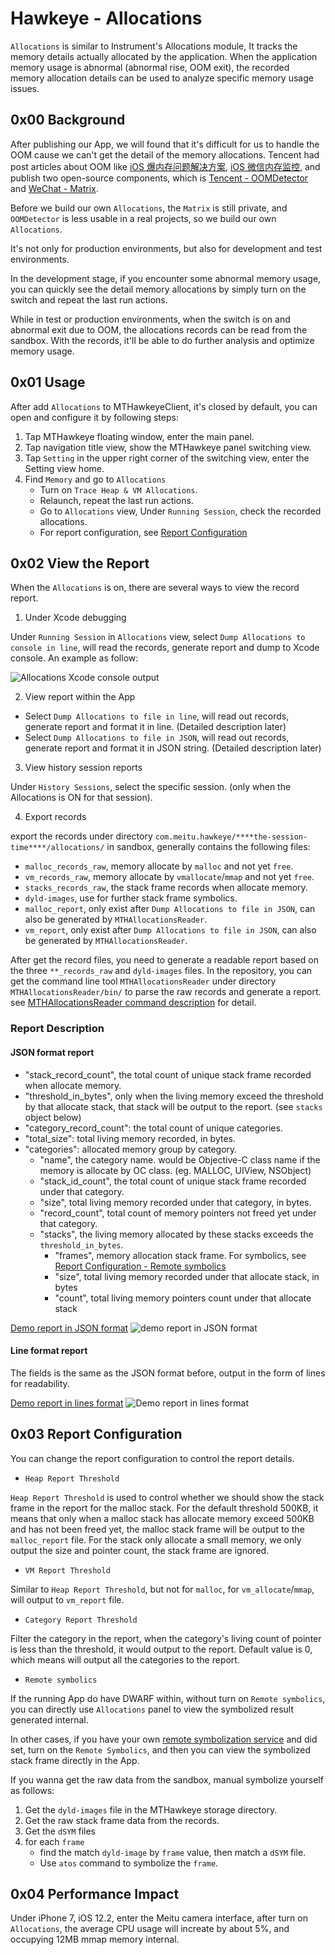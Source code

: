
# Hawkeye - Allocations

`Allocations` is similar to Instrument's Allocations module, It tracks the memory details actually allocated by the application. When the application memory usage is abnormal (abnormal rise, OOM exit), the recorded memory allocation details can be used to analyze specific memory usage issues.

## 0x00 Background

After publishing our App, we will found that it's difficult for us to handle the OOM cause we can't get the detail of the memory allocations. Tencent had post articles about OOM like [iOS 爆内存问题解决方案](https://juejin.im/post/5a58f1a76fb9a01cab283392), [iOS 微信内存监控](https://mp.weixin.qq.com/s?__biz=MzA3NjA3NTI5Mg==&mid=2656330237&idx=1&sn=30f0ef983229766db955f7f513ea2872&chksm=84c6198eb3b1909869b343e1ac2cfa46a64e8b7b72e47d7ee72282ea855ae124afce999bf16a&mpshare=1&scene=1&srcid=03012ZuanPME6WqDfHRsGgKC&rd2werd=1#wechat_redirect), and publish two open-source components, which is [Tencent - OOMDetector](https://github.com/Tencent/OOMDetector) and [WeChat - Matrix](https://github.com/Tencent/matrix).

Before we build our own `Allocations`, the `Matrix` is still private, and `OOMDetector` is less usable in a real projects, so we build our own `Allocations`.

It's not only for production environments, but also for development and test environments.

In the development stage, if you encounter some abnormal memory usage, you can quickly see the detail memory allocations by simply turn on the switch and repeat the last run actions.

While in test or production environments, when the switch is on and abnormal exit due to OOM, the allocations records can be read from the sandbox. With the records, it'll be able to do further analysis and optimize memory usage.

## 0x01 Usage

After add `Allocations` to MTHawkeyeClient, it's closed by default, you can open and configure it by following steps:

1. Tap MTHawkeye floating window, enter the main panel.
2. Tap navigation title view, show the MTHawkeye panel switching view.
3. Tap `Setting` in the upper right corner of the switching view, enter the Setting view home.
4. Find `Memory` and go to `Allocations`
    - Turn on `Trace Heap & VM Allocations`.
    - Relaunch, repeat the last run actions.
    - Go to `Allocations` view, Under `Running Session`, check the recorded allocations.
    - For report configuration, see [Report Configuration](#0x03-report-configuration)

## 0x02 View the Report

When the `Allocations` is on, there are several ways to view the record report.

1. Under Xcode debugging

Under `Running Session` in `Allocations` view, select `Dump Allocations to console in line`, will read the records, generate report and dump to Xcode console. An example as follow:

![Allocations Xcode console output](./allocations-xcode-console-report-demo.png)

2. View report within the App

- Select `Dump Allocations to file in line`, will read out records, generate report and format it in line. (Detailed description later)
- Select `Dump Allocations to file in JSON`, will read out records, generate report and format it in JSON string. (Detailed description later)

3. View history session reports

Under `History Sessions`, select the specific session. (only when the Allocations is ON for that session).

4. Export records

export the records under directory `com.meitu.hawkeye/****the-session-time****/allocations/` in sandbox, generally contains the following files:

- `malloc_records_raw`, memory allocate by `malloc` and not yet `free`.
- `vm_records_raw`, memory allocate by `vmallocate`/`mmap` and not yet `free`.
- `stacks_records_raw`, the stack frame records when allocate memory.
- `dyld-images`, use for further stack frame symbolics.
- `malloc_report`, only exist after `Dump Allocations to file in JSON`, can also be generated by `MTHAllocationsReader`.
- `vm_report`, only exist after `Dump Allocations to file in JSON`, can also be generated by `MTHAllocationsReader`.

After get the record files, you need to generate a readable report based on the three `**_records_raw` and `dyld-images` files. In the repository, you can get the command line tool `MTHAllocationsReader` under directory `MTHAllocationsReader/bin/` to parse the raw records and generate a report. see [MTHAllocationsReader command description](./allocations-raw-record-reader.md) for detail.

### Report Description

#### JSON format report

- "stack_record_count", the total count of unique stack frame recorded when allocate memory.
- "threshold_in_bytes", only when the living memory exceed the threshold by that allocate stack, that stack will be output to the report. (see `stacks` object below)
- "category_record_count": the total count of unique categories.
- "total_size": total living memory recorded, in bytes.
- "categories": allocated memory group by category.
  - "name", the category name. would be Objective-C class name if the memory is allocate by OC class. (eg. MALLOC, UIView, NSObject)
  - "stack_id_count", the total count of unique stack frame recorded under that category.
  - "size", total living memory recorded under that category, in bytes.
  - "record_count", total count of memory pointers not freed yet under that category.
  - "stacks", the living memory allocated by these stacks exceeds the `threshold_in_bytes`.
    - "frames", memory allocation stack frame. For symbolics, see [Report Configuration - Remote symbolics](#0x03-report-configuration)
  	- "size", total living memory recorded under that allocate stack, in bytes
  	- "count", total living memory pointers count under that allocate stack

[Demo report in JSON format](./allocations-report-in-json-demo.txt)
![demo report in JSON format](./allocations-report-in-json-demo.png)

#### Line format report

The fields is the same as the JSON format before, output in the form of lines for readability.

[Demo report in lines format](./allocations-report-in-lines-demo.txt)
![Demo report in lines format](./allocations-report-in-lines-demo.png)

## 0x03 Report Configuration

You can change the report configuration to control the report details.

- `Heap Report Threshold`

`Heap Report Threshold` is used to control whether we should show the stack frame in the report for the malloc stack. For the default threshold 500KB, it means that only when a malloc stack has allocate memory exceed 500KB and has not been freed yet, the malloc stack frame will be output to the `malloc_report` file. For the stack only allocate a small memory, we only output the size and pointer count, the stack frame are ignored.

- `VM Report Threshold`

Similar to `Heap Report Threshold`, but not for `malloc`, for `vm_allocate`/`mmap`, will output to `vm_report` file.

- `Category Report Threshold`

Filter the category in the report, when the category's living count of pointer is less than the threshold, it would output to the report. Default value is 0, which means will output all the categories to the report.

- `Remote symbolics`

If the running App do have DWARF within, without turn on `Remote symbolics`, you can directly use `Allocations` panel to view the symbolized result generated internal.

In other cases, if you have your own [remote symbolization service](./../hawkeye-remote-symbolics.md) and did set, turn on the `Remote Symbolics`, and then you can view the symbolized stack frame directly in the App.

If you wanna get the raw data from the sandbox, manual symbolize yourself as follows:

1. Get the `dyld-images` file in the MTHawkeye storage directory.
2. Get the raw stack frame data from the records.
3. Get the `dSYM` files
4. for each `frame`
    - find the match `dyld-image` by `frame` value, then match a `dSYM` file.
    - Use `atos` command to symbolize the `frame`.

## 0x04 Performance Impact

Under iPhone 7, iOS 12.2, enter the Meitu camera interface, after turn on `Allocations`, the average CPU usage will increate by about 5%, and occupying 12MB mmap memory internal.
